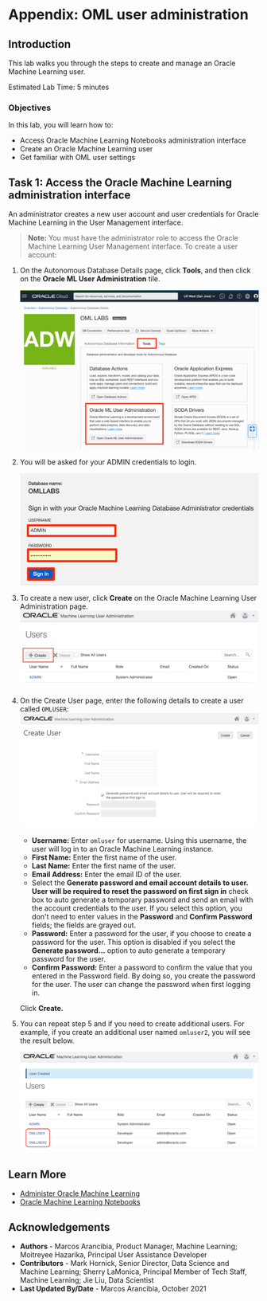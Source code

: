 # Appendix: OML user administration

## Introduction
This lab walks you through the steps to create and manage an Oracle Machine Learning user.

Estimated Lab Time: 5 minutes

### Objectives

In this lab, you will learn how to:
* Access Oracle Machine Learning Notebooks administration interface
* Create an Oracle Machine Learning user
* Get familiar with OML user settings

## Task 1: Access the Oracle Machine Learning administration interface

An administrator creates a new user account and user credentials for Oracle Machine Learning in the User Management interface.

> **Note:** You must have the administrator role to access the Oracle Machine Learning User Management interface. To create a user account:

1. On the Autonomous Database Details page, click **Tools**, and then click on the **Oracle ML User Administration** tile.

    ![OML user administration on the Autonomous Database details page](images/oml-user-admin.png " ")

2. You will be asked for your ADMIN credentials to login.

   ![OML user administration sign in page](images/signin-oml-admin.png " ")

3. To create a new user, click **Create** on the Oracle Machine Learning User Administration page.
    ![Users page in Oracle Machine Learning User Administration](images/create-option.png " ")

4. On the Create User page, enter the following details to create a user called `OMLUSER`:
    ![Create User page](images/create-user-page.png " ")
    - **Username:** Enter `omluser` for username. Using this username, the user will log in to an Oracle Machine Learning instance.
    - **First Name:** Enter the first name of the user.
    - **Last Name:**  Enter the first name of the user.
    - **Email Address:** Enter the email ID of the user.
    - Select the **Generate password and email account details to user. User will be required to reset the password on first sign in**  check box to auto generate a temporary password and send an email with the account credentials to the user.
    If you select this option, you don't need to enter values in the **Password** and **Confirm Password** fields; the fields are grayed out.
    - **Password:** Enter a password for the user, if you choose to create a password for the user.
    This option is disabled if you select the **Generate password...** option to auto generate a temporary password for the user.
    - **Confirm Password:** Enter a password to confirm the value that you entered in the Password field.
    By doing so, you create the password for the user. The user can change the password when first logging in.
    
    Click **Create.**

5. You can repeat step 5 and if you need to create additional users.  For example, if you create an additional user named `omluser2`, you will see the result below.

    ![List of users](images/omluser-2.png " ")

## Learn More

* [Administer Oracle Machine Learning](https://docs.oracle.com/en/database/oracle/machine-learning/oml-notebooks/omlug/administer-oracle-machine-learning.html#GUID-E74F0E2E-EEE5-4421-A0BB-96A58811C04A)
* [Oracle Machine Learning Notebooks](https://docs.oracle.com/en/database/oracle/machine-learning/oml-notebooks/)

## Acknowledgements
* **Authors** - Marcos Arancibia, Product Manager, Machine Learning; Moitreyee Hazarika, Principal User Assistance Developer
* **Contributors** -  Mark Hornick, Senior Director, Data Science and Machine Learning; Sherry LaMonica, Principal Member of Tech Staff, Machine Learning; Jie Liu, Data Scientist
* **Last Updated By/Date** - Marcos Arancibia, October 2021
